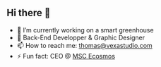 ## Hi there 👋

- 🌱 I’m currently working on a smart greenhouse
- 💬 Back-End Developper & Graphic Designer
- 📫 How to reach me: thomas@vexastudio.com
- ⚡ Fun fact: CEO @ [MSC Ecosmos](https://msc.vexa.agency/)
<!--


- 🔭 I’m currently working on ...
- 🌱 I’m currently learning ...
- 👯 I’m looking to collaborate on ...
- 🤔 I’m looking for help with ...
- 💬 Ask me about ...
- 📫 How to reach me: ...
- 😄 Pronouns: ...
- ⚡ Fun fact: ...
-->
